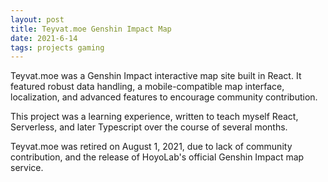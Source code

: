 ```yaml
---
layout: post
title: Teyvat.moe Genshin Impact Map
date: 2021-6-14
tags: projects gaming
---
```


Teyvat.moe was a Genshin Impact interactive map site built in React. It featured robust data handling, a mobile-compatible map interface, localization, and advanced features to encourage community contribution.

This project was a learning experience, written to teach myself React, Serverless, and later Typescript over the course of several months.

Teyvat.moe was retired on August 1, 2021, due to lack of community contribution, and the release of HoyoLab's official Genshin Impact map service.
